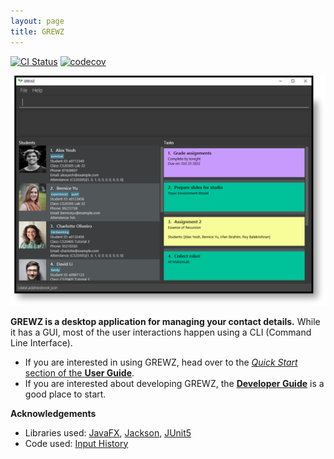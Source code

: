 ```yaml
---
layout: page
title: GREWZ
---
```


[![CI Status](https://github.com/AY2223S1-CS2103T-W12-4/tp/workflows/Java%20CI/badge.svg)](https://github.com/AY2223S1-CS2103T-W12-4/tp/actions)
[![codecov](https://codecov.io/gh/AY2223S1-CS2103T-W12-4/tp/branch/master/graph/badge.svg?token=UFZ3FQBSRS)](https://codecov.io/gh/AY2223S1-CS2103T-W12-4/tp)


![Ui](images/Ui.png)

**GREWZ is a desktop application for managing your contact details.** While it has a GUI, most of the user interactions happen using a CLI (Command Line Interface).

* If you are interested in using GREWZ, head over to the [_Quick Start_ section of the **User Guide**](https://ay2223s1-cs2103t-w12-4.github.io/tp/UserGuide.html#quick-start).
* If you are interested about developing GREWZ, the [**Developer Guide**](https://ay2223s1-cs2103t-w12-4.github.io/tp/DeveloperGuide.html) is a good place to start.


**Acknowledgements**

* Libraries used: [JavaFX](https://openjfx.io/), [Jackson](https://github.com/FasterXML/jackson), [JUnit5](https://github.com/junit-team/junit5)
* Code used: [Input History](https://github.com/AY2122S2-CS2103T-W13-3/tp)
